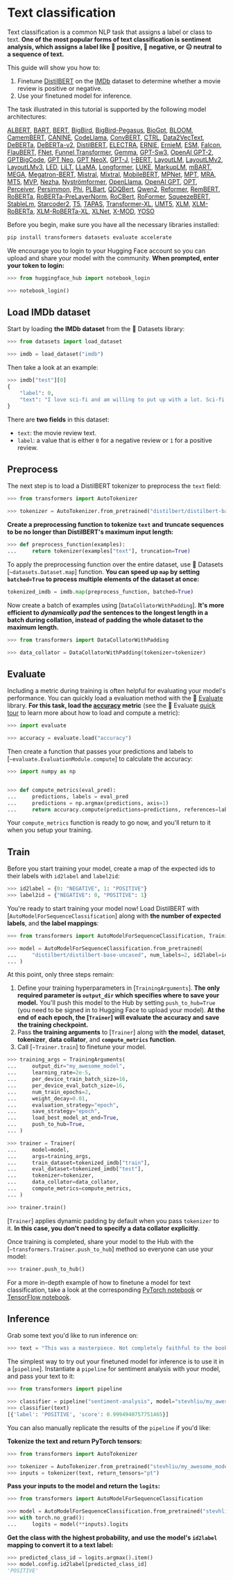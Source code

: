 <!--
# docs/source/en/tasks/sequence_classification.md
# 
# git pull from huggingface/transformers by LuYF-Lemon-love <luyanfeng_nlp@qq.com> on Mar 22, 2024
# updated by LuYF-Lemon-love <luyanfeng_nlp@qq.com> on Mar 24, 2024
# 
# 该文档介绍了如何进行文本分类。
-->

# Text classification

Text classification is a common NLP task that assigns a label or class to text. **One of the most popular forms of text classification is sentiment analysis, which assigns a label like 🙂 positive, 🙁 negative, or 😐 neutral to a sequence of text.**

This guide will show you how to:

1. Finetune [DistilBERT](https://huggingface.co/distilbert/distilbert-base-uncased) on the [IMDb](https://huggingface.co/datasets/imdb) dataset to determine whether a movie review is positive or negative.
2. Use your finetuned model for inference.

<Tip>
The task illustrated in this tutorial is supported by the following model architectures:

[ALBERT](../model_doc/albert), [BART](../model_doc/bart), [BERT](../model_doc/bert), [BigBird](../model_doc/big_bird), [BigBird-Pegasus](../model_doc/bigbird_pegasus), [BioGpt](../model_doc/biogpt), [BLOOM](../model_doc/bloom), [CamemBERT](../model_doc/camembert), [CANINE](../model_doc/canine), [CodeLlama](../model_doc/code_llama), [ConvBERT](../model_doc/convbert), [CTRL](../model_doc/ctrl), [Data2VecText](../model_doc/data2vec-text), [DeBERTa](../model_doc/deberta), [DeBERTa-v2](../model_doc/deberta-v2), [DistilBERT](../model_doc/distilbert), [ELECTRA](../model_doc/electra), [ERNIE](../model_doc/ernie), [ErnieM](../model_doc/ernie_m), [ESM](../model_doc/esm), [Falcon](../model_doc/falcon), [FlauBERT](../model_doc/flaubert), [FNet](../model_doc/fnet), [Funnel Transformer](../model_doc/funnel), [Gemma](../model_doc/gemma), [GPT-Sw3](../model_doc/gpt-sw3), [OpenAI GPT-2](../model_doc/gpt2), [GPTBigCode](../model_doc/gpt_bigcode), [GPT Neo](../model_doc/gpt_neo), [GPT NeoX](../model_doc/gpt_neox), [GPT-J](../model_doc/gptj), [I-BERT](../model_doc/ibert), [LayoutLM](../model_doc/layoutlm), [LayoutLMv2](../model_doc/layoutlmv2), [LayoutLMv3](../model_doc/layoutlmv3), [LED](../model_doc/led), [LiLT](../model_doc/lilt), [LLaMA](../model_doc/llama), [Longformer](../model_doc/longformer), [LUKE](../model_doc/luke), [MarkupLM](../model_doc/markuplm), [mBART](../model_doc/mbart), [MEGA](../model_doc/mega), [Megatron-BERT](../model_doc/megatron-bert), [Mistral](../model_doc/mistral), [Mixtral](../model_doc/mixtral), [MobileBERT](../model_doc/mobilebert), [MPNet](../model_doc/mpnet), [MPT](../model_doc/mpt), [MRA](../model_doc/mra), [MT5](../model_doc/mt5), [MVP](../model_doc/mvp), [Nezha](../model_doc/nezha), [Nyströmformer](../model_doc/nystromformer), [OpenLlama](../model_doc/open-llama), [OpenAI GPT](../model_doc/openai-gpt), [OPT](../model_doc/opt), [Perceiver](../model_doc/perceiver), [Persimmon](../model_doc/persimmon), [Phi](../model_doc/phi), [PLBart](../model_doc/plbart), [QDQBert](../model_doc/qdqbert), [Qwen2](../model_doc/qwen2), [Reformer](../model_doc/reformer), [RemBERT](../model_doc/rembert), [RoBERTa](../model_doc/roberta), [RoBERTa-PreLayerNorm](../model_doc/roberta-prelayernorm), [RoCBert](../model_doc/roc_bert), [RoFormer](../model_doc/roformer), [SqueezeBERT](../model_doc/squeezebert), [StableLm](../model_doc/stablelm), [Starcoder2](../model_doc/starcoder2), [T5](../model_doc/t5), [TAPAS](../model_doc/tapas), [Transformer-XL](../model_doc/transfo-xl), [UMT5](../model_doc/umt5), [XLM](../model_doc/xlm), [XLM-RoBERTa](../model_doc/xlm-roberta), [XLM-RoBERTa-XL](../model_doc/xlm-roberta-xl), [XLNet](../model_doc/xlnet), [X-MOD](../model_doc/xmod), [YOSO](../model_doc/yoso)

</Tip>

Before you begin, make sure you have all the necessary libraries installed:

```bash
pip install transformers datasets evaluate accelerate
```

We encourage you to login to your Hugging Face account so you can upload and share your model with the community. **When prompted, enter your token to login:**

```py
>>> from huggingface_hub import notebook_login

>>> notebook_login()
```

## Load IMDb dataset

Start by loading **the IMDb dataset** from the 🤗 Datasets library:

```py
>>> from datasets import load_dataset

>>> imdb = load_dataset("imdb")
```

Then take a look at an example:

```py
>>> imdb["test"][0]
{
    "label": 0,
    "text": "I love sci-fi and am willing to put up with a lot. Sci-fi movies/TV are usually underfunded, under-appreciated and misunderstood. I tried to like this, I really did, but it is to good TV sci-fi as Babylon 5 is to Star Trek (the original). Silly prosthetics, cheap cardboard sets, stilted dialogues, CG that doesn't match the background, and painfully one-dimensional characters cannot be overcome with a 'sci-fi' setting. (I'm sure there are those of you out there who think Babylon 5 is good sci-fi TV. It's not. It's clichéd and uninspiring.) While US viewers might like emotion and character development, sci-fi is a genre that does not take itself seriously (cf. Star Trek). It may treat important issues, yet not as a serious philosophy. It's really difficult to care about the characters here as they are not simply foolish, just missing a spark of life. Their actions and reactions are wooden and predictable, often painful to watch. The makers of Earth KNOW it's rubbish as they have to always say \"Gene Roddenberry's Earth...\" otherwise people would not continue watching. Roddenberry's ashes must be turning in their orbit as this dull, cheap, poorly edited (watching it without advert breaks really brings this home) trudging Trabant of a show lumbers into space. Spoiler. So, kill off a main character. And then bring him back as another actor. Jeeez! Dallas all over again.",
}
```

There are **two fields** in this dataset:

- `text`: the movie review text.
- `label`: a value that is either `0` for a negative review or `1` for a positive review.

## Preprocess

The next step is to load a DistilBERT tokenizer to preprocess the `text` field:

```py
>>> from transformers import AutoTokenizer

>>> tokenizer = AutoTokenizer.from_pretrained("distilbert/distilbert-base-uncased")
```

**Create a preprocessing function to tokenize `text` and truncate sequences to be no longer than DistilBERT's maximum input length:**

```py
>>> def preprocess_function(examples):
...     return tokenizer(examples["text"], truncation=True)
```

To apply the preprocessing function over the entire dataset, use 🤗 Datasets [`~datasets.Dataset.map`] function. **You can speed up `map` by setting `batched=True` to process multiple elements of the dataset at once:**

```py
tokenized_imdb = imdb.map(preprocess_function, batched=True)
```

Now create a batch of examples using [`DataCollatorWithPadding`]. **It's more efficient to *dynamically pad* the sentences to the longest length in a batch during collation, instead of padding the whole dataset to the maximum length.**

```py
>>> from transformers import DataCollatorWithPadding

>>> data_collator = DataCollatorWithPadding(tokenizer=tokenizer)
```

## Evaluate

Including a metric during training is often helpful for evaluating your model's performance. You can quickly load a evaluation method with the 🤗 [Evaluate](https://huggingface.co/docs/evaluate/index) library. **For this task, load the [accuracy](https://huggingface.co/spaces/evaluate-metric/accuracy) metric** (see the 🤗 Evaluate [quick tour](https://huggingface.co/docs/evaluate/a_quick_tour) to learn more about how to load and compute a metric):

```py
>>> import evaluate

>>> accuracy = evaluate.load("accuracy")
```

Then create a function that passes your predictions and labels to [`~evaluate.EvaluationModule.compute`] to calculate the accuracy:

```py
>>> import numpy as np


>>> def compute_metrics(eval_pred):
...     predictions, labels = eval_pred
...     predictions = np.argmax(predictions, axis=1)
...     return accuracy.compute(predictions=predictions, references=labels)
```

Your `compute_metrics` function is ready to go now, and you'll return to it when you setup your training.

## Train

Before you start training your model, create a map of the expected ids to their labels with `id2label` and `label2id`:

```py
>>> id2label = {0: "NEGATIVE", 1: "POSITIVE"}
>>> label2id = {"NEGATIVE": 0, "POSITIVE": 1}
```

You're ready to start training your model now! Load DistilBERT with [`AutoModelForSequenceClassification`] along with **the number of expected labels**, and **the label mappings**:

```py
>>> from transformers import AutoModelForSequenceClassification, TrainingArguments, Trainer

>>> model = AutoModelForSequenceClassification.from_pretrained(
...     "distilbert/distilbert-base-uncased", num_labels=2, id2label=id2label, label2id=label2id
... )
```

At this point, only three steps remain:

1. Define your training hyperparameters in [`TrainingArguments`]. **The only required parameter is `output_dir` which specifies where to save your model.** You'll push this model to the Hub by setting `push_to_hub=True` (you need to be signed in to Hugging Face to upload your model). **At the end of each epoch, the [`Trainer`] will evaluate the accuracy and save the training checkpoint.**
2. Pass **the training arguments** to [`Trainer`] along with **the model**, **dataset**, **tokenizer**, **data collator**, and **`compute_metrics` function**.
3. Call [`~Trainer.train`] to finetune your model.

```py
>>> training_args = TrainingArguments(
...     output_dir="my_awesome_model",
...     learning_rate=2e-5,
...     per_device_train_batch_size=16,
...     per_device_eval_batch_size=16,
...     num_train_epochs=2,
...     weight_decay=0.01,
...     evaluation_strategy="epoch",
...     save_strategy="epoch",
...     load_best_model_at_end=True,
...     push_to_hub=True,
... )

>>> trainer = Trainer(
...     model=model,
...     args=training_args,
...     train_dataset=tokenized_imdb["train"],
...     eval_dataset=tokenized_imdb["test"],
...     tokenizer=tokenizer,
...     data_collator=data_collator,
...     compute_metrics=compute_metrics,
... )

>>> trainer.train()
```

<Tip>

[`Trainer`] applies dynamic padding by default when you pass `tokenizer` to it. **In this case, you don't need to specify a data collator explicitly**.

</Tip>

Once training is completed, share your model to the Hub with the [`~transformers.Trainer.push_to_hub`] method so everyone can use your model:

```py
>>> trainer.push_to_hub()
```

<Tip>

For a more in-depth example of how to finetune a model for text classification, take a look at the corresponding
[PyTorch notebook](https://colab.research.google.com/github/huggingface/notebooks/blob/main/examples/text_classification.ipynb)
or [TensorFlow notebook](https://colab.research.google.com/github/huggingface/notebooks/blob/main/examples/text_classification-tf.ipynb).

</Tip>

## Inference

Grab some text you'd like to run inference on:

```py
>>> text = "This was a masterpiece. Not completely faithful to the books, but enthralling from beginning to end. Might be my favorite of the three."
```

The simplest way to try out your finetuned model for inference is to use it in a [`pipeline`]. Instantiate a `pipeline` for sentiment analysis with your model, and pass your text to it:

```py
>>> from transformers import pipeline

>>> classifier = pipeline("sentiment-analysis", model="stevhliu/my_awesome_model")
>>> classifier(text)
[{'label': 'POSITIVE', 'score': 0.9994940757751465}]
```

You can also manually replicate the results of the `pipeline` if you'd like:

**Tokenize the text and return PyTorch tensors:**

```py
>>> from transformers import AutoTokenizer

>>> tokenizer = AutoTokenizer.from_pretrained("stevhliu/my_awesome_model")
>>> inputs = tokenizer(text, return_tensors="pt")
```

**Pass your inputs to the model and return the `logits`:**

```py
>>> from transformers import AutoModelForSequenceClassification

>>> model = AutoModelForSequenceClassification.from_pretrained("stevhliu/my_awesome_model")
>>> with torch.no_grad():
...     logits = model(**inputs).logits
```

**Get the class with the highest probability, and use the model's `id2label` mapping to convert it to a text label:**

```py
>>> predicted_class_id = logits.argmax().item()
>>> model.config.id2label[predicted_class_id]
'POSITIVE'
```
